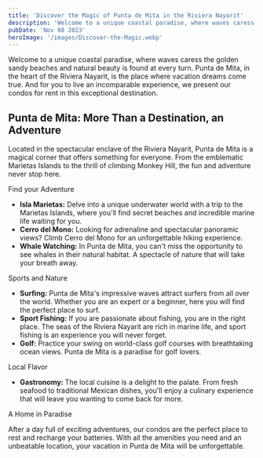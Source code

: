 ```yaml
---
title: 'Discover the Magic of Punta de Mita in the Riviera Nayarit'
description: 'Welcome to a unique coastal paradise, where waves caress he golden sandy beaches and natural beauty is found at every turn. Punta de Mita,'
pubDate: 'Nov 08 2023'
heroImage: '/images/Discover-the-Magic.webp'
---
```


<div class="tracking-wide text-lg font-light text-justify lg:mx-16 mx-auto">
    <p>Welcome to a unique coastal paradise, where waves caress the golden sandy beaches and natural beauty is found at every turn. Punta de Mita, in the heart of the Riviera Nayarit, is the place where vacation dreams come true. And for you to live an incomparable experience, we present our condos for rent in this exceptional destination.</p>
    <h2 class="my-6 font-bold text-3xl text-[#144bab] text-left">Punta de Mita: More Than a Destination, an Adventure</h2>
	<p>Located in the spectacular enclave of the Riviera Nayarit, Punta de Mita is a 
		magical corner that offers something for everyone. From the emblematic Marietas 
		Islands to the thrill of climbing Monkey Hill, the fun and adventure never stop here.
    </p>
    <p class="my-6 font-bold text-xl text-[#144bab]">Find your Adventure <br>
		<ul class="ml-12">
			<li class="list-disc mb-2"><strong>Isla Marietas:</strong> Delve into a unique underwater world with a trip to 
                the Marietas Islands, where you'll find secret beaches and incredible 
                marine life waiting for you.
			</li>
			<li class="list-disc mb-2">
				<strong>Cerro del Mono:</strong> Looking for adrenaline and spectacular panoramic views? 
						Climb Cerro del Mono for an unforgettable hiking experience.
			</li>
			<li class="list-disc mb-2">
				<strong>Whale Watching:</strong> In Punta de Mita, you can't miss the opportunity to see whales in their 
				natural habitat. A spectacle of nature that will take your breath away.
                </li>
            </ul>
    </p>
    <p class="my-6 font-bold text-xl text-[#144bab]">Sports and Nature
        <ul class="ml-12">
            <li class="list-disc mb-2">
                <strong>Surfing:</strong> Punta de Mita's impressive waves attract surfers from all over the world. Whether you are an 
                expert or a beginner, here you will find the perfect place to surf.
            </li>
            <li class="list-disc mb-2">
                <strong>Sport Fishing:</strong> If you are passionate about fishing, you are in the right place. The seas of the Riviera Nayarit are rich 
                in marine life, and sport fishing is an experience you will never forget.
            </li>
            <li class="list-disc mb-2">
                <strong>Golf:</strong> Practice your swing on world-class golf courses with breathtaking ocean views. Punta de Mita is a paradise for golf lovers.
            </li>
        </ul>
    </p>
    <p class="my-6 font-bold text-xl text-[#144bab]">Local Flavor
        <ul class="ml-12">
            <li class="list-disc mb-2">
                <strong>Gastronomy: </strong>The local cuisine is a delight to the palate. From fresh seafood to traditional Mexican dishes, you'll enjoy a culinary experience 
                that will leave you wanting to come back for more.
            </li>
        </ul>
    </p>
    <p class="my-6">A Home in Paradise</p>
    <p>After a day full of exciting adventures, our condos are the perfect place to rest and recharge your batteries. 
        With all the amenities you need and an unbeatable location, your vacation in Punta de Mita will be unforgettable.		
    </p>
 
</div>

